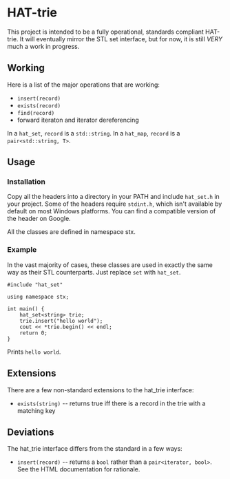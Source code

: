# HAT-trie
This project is intended to be a fully operational, standards compliant
HAT-trie. It will eventually mirror the STL set interface, but for now,
it is still _VERY_ much a work in progress.

## Working
Here is a list of the major operations that are working:

* ``insert(record)``
* ``exists(record)``
* ``find(record)``
* forward iteraton and iterator dereferencing

In a ``hat_set``, ``record`` is a ``std::string``. In a ``hat_map``, ``record``
is a ``pair<std::string, T>``.

## Usage

### Installation
Copy all the headers into a directory in your PATH and include ``hat_set.h`` in
your project. Some of the headers require ``stdint.h``, which isn't available
by default on most Windows platforms. You can find a compatible version of the
header on Google.

All the classes are defined in namespace stx.

### Example
In the vast majority of cases, these classes are used in exactly the
same way as their STL counterparts. Just replace ``set`` with ``hat_set``.

    #include "hat_set"

    using namespace stx;

    int main() {
        hat_set<string> trie;
        trie.insert("hello world");
        cout << *trie.begin() << endl;
        return 0;
    }

Prints ``hello world``.

## Extensions
There are a few non-standard extensions to the hat\_trie interface:

* ``exists(string)`` -- returns true iff there is a record in the trie with a
  matching key

## Deviations
The hat\_trie interface differs from the standard in a few ways:

* ``insert(record)`` -- returns a ``bool`` rather than a ``pair<iterator,
  bool>``. See the HTML documentation for rationale.
